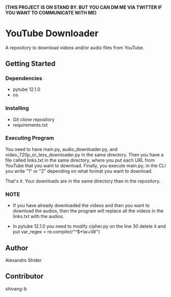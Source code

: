 #### (THIS PROJECT IS ON STAND BY. BUT YOU CAN DM ME VIA TWITTER IF YOU WANT TO COMMUNICATE WITH ME)

# YouTube Downloader

A repository to download videos and/or audio files from YouTube. 

## Getting Started

### Dependencies
* pytube 12.1.0
* os
### Installing
* Git clone repository
* requirements.txt
### Executing Program
You need to have main.py, audio_downloader.py, and video_720p_or_less_downloader.py 
in the same directory. Then you have a file called links.txt in the same directory,
where you put each URL from YouTube that you want to download. Finally, you execute 
main.py; in the CLI you write "1" or "2" depending on what format you want to download.

That's it. Your downloads are in the same directory than in the repository.

### NOTE
* If you have already downloaded the videos and then you want to download the audios, then the
program will replace all the videos in the links.txt with the audios. 

* In pytube 12.1.0 you need to modify cipher.py on the line 30 delete it and put
        var_regex = re.compile(r"^\$*\w+\W")
        
## Author
Alexandro Shider

## Contributor
shivang-b
